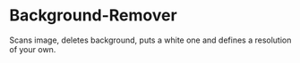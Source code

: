 # Background-Remover
Scans image, deletes background, puts a white one and defines a resolution of your own.
